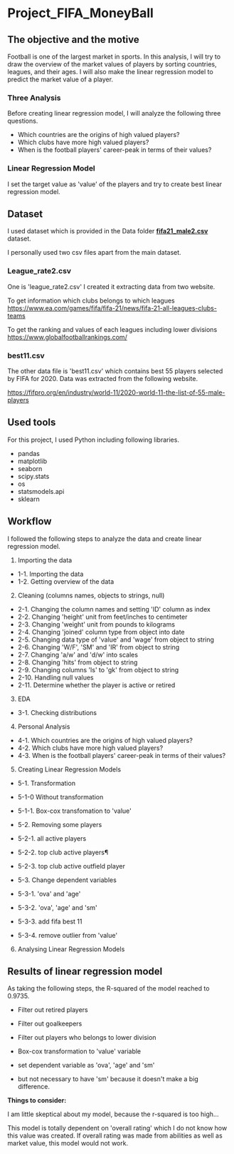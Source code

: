 # Project_FIFA_MoneyBall

## The objective and the motive

Football is one of the largest market in sports.
In this analysis, I will try to draw the overview of the market values of players by sorting countries, leagues, and their ages. 
I will also make the linear regression model to predict the market value of a player.

### Three Analysis

Before creating linear regression model, I will analyze the following three questions. 

- Which countries are the origins of high valued players?
- Which clubs have more high valued players?
- When is the football players' career-peak in terms of their values?

### Linear Regression Model
I set the target value as 'value' of the players and try to create best linear regression model.

## Dataset

I used dataset which is provided in the Data folder [**fifa21_male2.csv**](https://github.com/Ironhack-Data-0621-Remote/Project_FIFA_MoneyBall/tree/main/Data) dataset.

I personally used two csv files apart from the main dataset.

### League_rate2.csv
One is 'league_rate2.csv'
I created it extracting data from two website.

To get information which clubs belongs to which leagues 
https://www.ea.com/games/fifa/fifa-21/news/fifa-21-all-leagues-clubs-teams

To get the ranking and values of each leagues including lower divisions
https://www.globalfootballrankings.com/

### best11.csv
The other data file is 'best11.csv' which contains best 55 players selected by FIFA for 2020.
Data was extracted from the following website.

https://fifpro.org/en/industry/world-11/2020-world-11-the-list-of-55-male-players

## Used tools 
For this project, I used Python including following libraries.

- pandas
- matplotlib
- seaborn
- scipy.stats 
- os
- statsmodels.api
- sklearn

## Workflow
I followed the following steps to analyze the data and create linear regression model.

1. Importing the data
- 1-1. Importing the data
- 1-2. Getting overview of the data

2. Cleaning (columns names, objects to strings, null)
- 2-1. Changing the column names and setting 'ID' column as index
- 2-2. Changing 'height' unit from feet/inches to centimeter
- 2-3. Changing 'weight' unit from pounds to kilograms
- 2-4. Changing 'joined' column type from object into date
- 2-5. Changing data type of 'value' and 'wage' from object to string
- 2-6. Changing 'W/F', 'SM' and 'IR' from object to string
- 2-7. Changing 'a/w' and 'd/w' into scales
- 2-8. Changing 'hits' from object to string
- 2-9. Changing columns 'ls' to 'gk' from object to string
- 2-10. Handling null values
- 2-11. Determine whether the player is active or retired

3. EDA
- 3-1. Checking distributions

4. Personal Analysis
- 4-1. Which countries are the origins of high valued players?
- 4-2. Which clubs have more high valued players?
- 4-3. When is the football players' career-peak in terms of their values?

5. Creating Linear Regression Models
- 5-1. Transformation
- 5-1-0 Without transformation
- 5-1-1. Box-cox transfomation to 'value'

- 5-2. Removing some players
- 5-2-1. all active players
- 5-2-2. top club active players¶
- 5-2-3. top club active outfield player

- 5-3. Change dependent variables
- 5-3-1. 'ova' and 'age'
- 5-3-2. 'ova', 'age' and 'sm'
- 5-3-3. add fifa best 11
- 5-3-4. remove outlier from 'value'

6. Analysing Linear Regression Models

## Results of linear regression model
As taking the following steps, the R-squared of the model reached to 0.9735.

- Filter out retired players
- Filter out goalkeepers
- Filter out players who belongs to lower division

- Box-cox transformation to 'value' variable

- set dependent variable as 'ova', 'age' and 'sm'
- but not necessary to have 'sm' because it doesn't make a big difference.

**Things to consider:**

I am little skeptical about my model, because the r-squared is too high...

This model is totally dependent on 'overall rating' which I do not know how this value was created.
If overall rating was made from abilities as well as market value, this model would not work.


